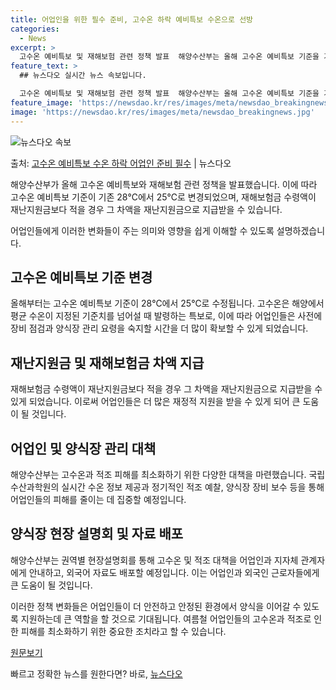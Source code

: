 ```yaml
---
title: 어업인을 위한 필수 준비, 고수온 하락 예비특보 수온으로 선방
categories:
  - News
excerpt: >
  고수온 예비특보 및 재해보험 관련 정책 발표  해양수산부는 올해 고수온 예비특보 기준을 기존의 수온 28℃에…
feature_text: >
  ## 뉴스다오 실시간 뉴스 속보입니다.

  고수온 예비특보 및 재해보험 관련 정책 발표  해양수산부는 올해 고수온 예비특보 기준을 기존의 수온 28℃에…
feature_image: 'https://newsdao.kr/res/images/meta/newsdao_breakingnews.jpg'
image: 'https://newsdao.kr/res/images/meta/newsdao_breakingnews.jpg'
---
```


![뉴스다오 속보](https://newsdao.kr/res/images/meta/newsdao_breakingnews.jpg)

<p>출처: <a href="https://newsdao.kr/4144" rel="dofollow">고수온 예비특보 수온 하락 어업인 준비 필수</a> | 뉴스다오</p>

해양수산부가 올해 고수온 예비특보와 재해보험 관련 정책을 발표했습니다. 이에 따라 고수온 예비특보 기준이 기존 28℃에서 25℃로 변경되었으며, 재해보험금 수령액이 재난지원금보다 적을 경우 그 차액을 재난지원금으로 지급받을 수 있습니다.

어업인들에게 이러한 변화들이 주는 의미와 영향을 쉽게 이해할 수 있도록 설명하겠습니다.

## 고수온 예비특보 기준 변경
올해부터는 고수온 예비특보 기준이 28℃에서 25℃로 수정됩니다. 고수온은 해양에서 평균 수온이 지정된 기준치를 넘어설 때 발령하는 특보로, 이에 따라 어업인들은 사전에 장비 점검과 양식장 관리 요령을 숙지할 시간을 더 많이 확보할 수 있게 되었습니다.

## 재난지원금 및 재해보험금 차액 지급
재해보험금 수령액이 재난지원금보다 적을 경우 그 차액을 재난지원금으로 지급받을 수 있게 되었습니다. 이로써 어업인들은 더 많은 재정적 지원을 받을 수 있게 되어 큰 도움이 될 것입니다.

## 어업인 및 양식장 관리 대책
해양수산부는 고수온과 적조 피해를 최소화하기 위한 다양한 대책을 마련했습니다. 국립수산과학원의 실시간 수온 정보 제공과 정기적인 적조 예찰, 양식장 장비 보수 등을 통해 어업인들의 피해를 줄이는 데 집중할 예정입니다.

## 양식장 현장 설명회 및 자료 배포
해양수산부는 권역별 현장설명회를 통해 고수온 및 적조 대책을 어업인과 지자체 관계자에게 안내하고, 외국어 자료도 배포할 예정입니다. 이는 어업인과 외국인 근로자들에게 큰 도움이 될 것입니다.

이러한 정책 변화들은 어업인들이 더 안전하고 안정된 환경에서 양식을 이어갈 수 있도록 지원하는데 큰 역할을 할 것으로 기대됩니다. 여름철 어업인들의 고수온과 적조로 인한 피해를 최소화하기 위한 중요한 조치라고 할 수 있습니다.

[원문보기](https://newsdao.kr/4144)<p>빠르고 정확한 뉴스를 원한다면? 바로, <a href="https://newsdao.kr" rel="dofollow">뉴스다오</a></p>


